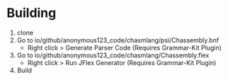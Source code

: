 
# Building
1. clone
2. Go to io/github/anonymous123_code/chasmlang/psi/Chassembly.bnf
   - Right click > Generate Parser Code (Requires Grammar-Kit Plugin)
4. Go to io/github/anonymous123_code/chasmlang/Chassembly.flex
   - Right click > Run JFlex Generator (Requires Grammar-Kit Plugin)
6. Build